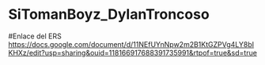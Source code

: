 # SiTomanBoyz_DylanTroncoso

#Enlace del ERS
https://docs.google.com/document/d/11NEfUYnNpw2m2B1KtGZPVg4LY8bIKHXz/edit?usp=sharing&ouid=118166917688391735991&rtpof=true&sd=true
